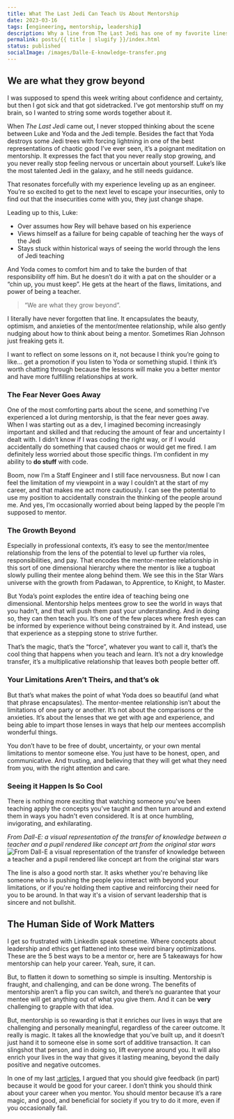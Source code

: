 ```yaml
---
title: What The Last Jedi Can Teach Us About Mentorship
date: 2023-03-16
tags: [engineering, mentorship, leadership]
description: Why a line from The Last Jedi has one of my favorite lines from mentorship and leadership.
permalink: posts/{{ title | slugify }}/index.html
status: published
socialImage: /images/Dalle-E-knowledge-transfer.png
---
```


## We are what they grow beyond

I was supposed to spend this week writing about confidence and certainty, but then I got sick and that got sidetracked. I’ve got mentorship stuff on my brain, so I wanted to string some words together about it.

When _The Last Jedi_ came out, I never stopped thinking about the scene between Luke and Yoda and the Jedi temple. Besides the fact that Yoda destroys some Jedi trees with forcing lightning in one of the best representations of chaotic good I’ve ever seen, it’s a poignant meditation on mentorship. It expresses the fact that you never really stop growing, and you never really stop feeling nervous or uncertain about yourself. Luke’s like the most talented Jedi in the galaxy, and he still needs guidance.

That resonates forcefully with my experience leveling up as an engineer. You’re so excited to get to the next level to escape your insecurities, only to find out that the insecurities come with you, they just change shape.

Leading up to this, Luke:

- Over assumes how Rey will behave based on his experience
- Views himself as a failure for being capable of teaching her the ways of the Jedi
- Stays stuck within historical ways of seeing the world through the lens of Jedi teaching

And Yoda comes to comfort him and to take the burden of that responsibility off him. But he doesn’t do it with a pat on the shoulder or a “chin up, you must keep”. He gets at the heart of the flaws, limitations, and power of being a teacher.

> “We are what they grow beyond”.

I literally have never forgotten that line. It encapsulates the beauty, optimism, and anxieties of the mentor/mentee relationship, while also gently nudging about how to think about being a mentor. Sometimes Rian Johnson just freaking gets it.

I want to reflect on some lessons on it, not because I think you’re going to like… get a promotion if you listen to Yoda or something stupid. I think it’s worth chatting through because the lessons will make you a better mentor and have more fulfilling relationships at work.

### The Fear Never Goes Away

One of the most comforting parts about the scene, and something I’ve experienced a lot during mentorship, is that the fear never goes away. When I was starting out as a dev, I imagined becoming increasingly important and skilled and that reducing the amount of fear and uncertainty I dealt with. I didn’t know if I was coding the right way, or if I would accidentally do something that caused chaos or would get me fired. I am definitely less worried about those specific things. I’m confident in my ability to **do stuff** with code.

Boom, now I’m a Staff Engineer and I still face nervousness. But now I can feel the limitation of my viewpoint in a way I couldn’t at the start of my career, and that makes me act more cautiously. I can see the potential to use my position to accidentally constrain the thinking of the people around me. And yes, I’m occasionally worried about being lapped by the people I’m supposed to mentor.

### The Growth Beyond

Especially in professional contexts, it’s easy to see the mentor/mentee relationship from the lens of the potential to level up further via roles, responsibilities, and pay. That encodes the mentor-mentee relationship in this sort of one dimensional hierarchy where the mentor is like a tugboat slowly pulling their mentee along behind them. We see this in the Star Wars universe with the growth from Padawan, to Apprentice, to Knight, to Master.

But Yoda’s point explodes the entire idea of teaching being one dimensional. Mentorship helps mentees grow to see the world in ways that you hadn’t, and that will push them past your understanding. And in doing so, they can then teach you. It’s one of the few places where fresh eyes can be informed by experience without being constrained by it. And instead, use that experience as a stepping stone to strive further.

That’s the magic, that’s the “force”, whatever you want to call it, that’s the cool thing that happens when you teach and learn. It’s not a dry knowledge transfer, it’s a multiplicative relationship that leaves both people better off.

### Your Limitations Aren’t Theirs, and that’s ok

But that’s what makes the point of what Yoda does so beautiful (and what that phrase encapsulates). The mentor-mentee relationship isn’t about the limitations of one party or another. It’s not about the comparisons or the anxieties. It’s about the lenses that we get with age and experience, and being able to impart those lenses in ways that help our mentees accomplish wonderful things.

You don’t have to be free of doubt, uncertainty, or your own mental limitations to mentor someone else. You just have to be honest, open, and communicative. And trusting, and believing that they will get what they need from you, with the right attention and care.

### Seeing it Happen Is So Cool

There is nothing more exciting that watching someone you've been teaching apply the concepts you've taught and then turn around and extend them in ways you hadn't even considered. It is at once humbling, invigorating, and exhilarating.

_From Dall-E: a visual representation of the transfer of knowledge between a teacher and a pupil rendered like concept art from the original star wars_
![From Dall-E a visual representation of the transfer of knowledge between a teacher and a pupil rendered like concept art from the original star wars](/images/Dalle-E-knowledge-transfer.png)

The line is also a good north star. It asks whether you're behaving like someone who is pushing the people you interact with beyond your limitations, or if you're holding them captive and reinforcing their need for you to be around. In that way it's a vision of servant leadership that is sincere and not bullshit.

## The Human Side of Work Matters

I get so frustrated with LinkedIn speak sometime. Where concepts about leadership and ethics get flattened into these weird binary optimizations. These are the 5 best ways to be a mentor or, here are 5 takeaways for how mentorship can help your career. Yeah, sure, it can.

But, to flatten it down to something so simple is insulting. Mentorship is fraught, and challenging, and can be done wrong. The benefits of mentorship aren’t a flip you can switch, and there’s no guarantee that your mentee will get anything out of what you give them. And it can be **very** challenging to grapple with that idea.

But, mentorship is so rewarding is that it enriches our lives in ways that are challenging and personally meaningful, regardless of the career outcome. It really is magic. It takes all the knowledge that you’ve built up, and it doesn’t just hand it to someone else in some sort of additive transaction. It can slingshot that person, and in doing so, lift everyone around you. It will also enrich your lives in the way that gives it lasting meaning, beyond the daily positive and negative outcomes.

In one of my last [:articles](/posts/go-give-someone-feedback/#1TheSelfishReason), I argued that you should give feedback (in part) because it would be good for your career. I don’t think you should think about your career when you mentor. You should mentor because it’s a rare magic, and good, and beneficial for society if you try to do it more, even if you occasionally fail.
